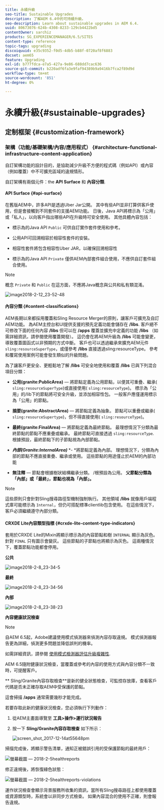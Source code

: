 ```yaml
---
title: 永續升級
seo-title: Sustainable Upgrades
description: 了解AEM 6.4中的可持續升級。
seo-description: Learn about sustainable upgrades in AEM 6.4.
uuid: 80673076-624b-4308-8233-129cb4422bd5
contentOwner: sarchiz
products: SG_EXPERIENCEMANAGER/6.5/SITES
content-type: reference
topic-tags: upgrading
discoiquuid: e35c9352-f0d5-4db5-b88f-0720af8f6883
docset: aem65
feature: Upgrading
exl-id: b777fdca-e7a5-427a-9e86-688dd7cac636
source-git-commit: b220adf6fa3e9faf94389b9a9416b7fca2f89d9d
workflow-type: tm+mt
source-wordcount: '851'
ht-degree: 0%

---
```


# 永續升級{#sustainable-upgrades}

## 定制框架 {#customization-framework}

### 架構（功能/基礎架構/內容/應用程式）  {#architecture-functional-infrastructure-content-application}

自訂架構功能的設計目的，是協助減少升級不方便的程式碼（例如API）或內容（例如覆蓋）中不可擴充區域的違規情形。

自訂架構有兩個元件：the **API Surface** 和 **內容分類**.

#### API Surface {#api-surface}

在舊版AEM中，許多API是透過Uber Jar公開。 其中有些API並非打算供客戶使用，但是會接觸到不同套件的支援AEM功能。 日後，Java API將標示為「公用」或「私人」，以向客戶指出哪些API在升級時可安全使用。 其他具體內容包括：

* 標示為的Java API `Public` 可供自訂實作套件使用和參考。

* 公用API可回溯相容於相容性套件的安裝。
* 相容性套件將包含相容性Uber JAR，以確保回溯相容性
* 標示為的Java API `Private` 僅供AEM內部套件組合使用，不應供自訂套件組合使用。

>[!NOTE]
>
>概念 `Private` 和 `Public` 在這方面，不應將Java概念與公共和私有類混淆。

![image2018-2-12_23-52-48](assets/image2018-2-12_23-52-48.png)

#### 內容分類 {#content-classifications}

AEM長期以來都採用覆蓋和Sling Resource Merger的原則，讓客戶可擴充及自訂AEM功能。 為AEM主控台和UI提供支援的預先定義功能會儲存在 **/libs**. 客戶絕不可修改下面的任何內容 **/libs** 但可以在 **/apps** 覆蓋並擴充中定義的功能 **/libs** （如需詳細資訊，請參閱使用覆蓋開發）。 這仍會在將AEM升級為 **/libs** 可能會變更，導致覆蓋圖函式以非預期的方式中斷。 客戶也可以透過繼承來擴充AEM元件 `sling:resourceSuperType`，或僅參考 **/libs** 直接透過sling:resourceType。 參考和覆寫使用案例可能會發生類似的升級問題。

為了讓客戶更安全、更輕鬆地了解 **/libs** 可安全地使用和覆蓋 **/libs** 已與下列混合項目分類：

* **公用(granite:PublicArea)**  — 將節點定義為公用節點，以便其可重疊、繼承( `sling:resourceSuperType`)或直接使用( `sling:resourceType`)。 標示為「公用」的/lib下的節點將可安全升級，並添加相容性包。 一般客戶應僅運用標示為「公用」的節點。

* **摘要(granite:AbstractArea)**  — 將節點定義為抽象。 節點可以重疊或繼承( `sling:resourceSupertype`)，但不得直接使用( `sling:resourceType`)。

* **最終(granite:FinalArea)**  — 將節點定義為最終節點。 最理想情況下分類為最終節點的節點不應重疊或繼承。 最終節點可直接透過 `sling:resourceType`. 根據預設，最終節點下的子節點視為內部節點。

* ***內部(Granite:InternalArea)*** *- *將節點定義為內部。 理想情況下，分類為內部的節點不應直接重疊、繼承或使用。 這些節點的用途僅止於AEM的內部功能

* **無注釋**  — 節點會根據樹狀結構繼承分類。 /根預設為公用。 **父節點分類為「內部」或「最終」，節點也視為「內部」。**

>[!NOTE]
>
>這些原則只會針對Sling搜尋路徑型機制強制執行。 其他領域 **/libs** 就像用戶端程式庫可能標示為 `Internal`，但仍可搭配標準clientlib包含使用。 在這些情況下，客戶必須繼續遵守內部分類。

#### CRXDE Lite內容類型指標 {#crxde-lite-content-type-indicators}

套用於CRXDE Lite的Mixin將顯示標示為的內容節點和樹 `INTERNAL` 顯示為灰色。 針對 `FINAL` 只有圖示會變灰。 這些節點的子節點也將顯示為灰色。 這兩種情況下，覆蓋節點功能都會停用。

**公共**

![image2018-2-8_23-34-5](assets/image2018-2-8_23-34-5.png)

**最終**

![image2018-2-8_23-34-56](assets/image2018-2-8_23-34-56.png)

**內部**

![image2018-2-8_23-38-23](assets/image2018-2-8_23-38-23.png)

**內容健康狀況檢查**

>[!NOTE]
>
>自AEM 6.5起，Adobe建議使用模式偵測器來偵測內容存取違規。 模式偵測器報告更為詳細，偵測更多問題並降低誤判的機率。
>
>如需詳細資訊，請參閱 [使用模式檢測器評估升級複雜性](/help/sites-deploying/pattern-detector.md).

AEM 6.5隨附健康狀況檢查，當覆蓋或參考的內容的使用方式與內容分類不一致時，可提醒客戶。

** Sling/Granite內容存取檢查**是新的健全狀態檢查，可監控存放庫，查看客戶代碼是否未正確存取AEM中受保護的節點。

這會掃描 **/apps** 通常需要幾秒才能完成。

若要存取此新的健康狀況檢查，您必須執行下列動作：

1. 從AEM主畫面導覽至 **工具>操作>運行狀況報告**
1. 按一下 **Sling/Granite內容存取檢查** 如下所示：

   ![screen_shot_2017-12-14at55648pm](assets/screen_shot_2017-12-14at55648pm.png)

掃描完成後，將顯示警告清單，通知正被錯誤引用的受保護節點的最終用戶：

![螢幕截圖 — 2018-2-5healthreports](assets/screenshot-2018-2-5healthreports.png)

修正違規後，將恢復綠色狀態：

![螢幕截圖 — 2018-2-5healthreports-violations](assets/screenshot-2018-2-5healthreports-violations.png)

運作狀況檢查會顯示背景服務所收集的資訊，當所有Sling搜尋路徑上都使用覆蓋或資源類型時，系統會以非同步方式檢查。 如果內容混合的使用不正確，則會報告違規。
